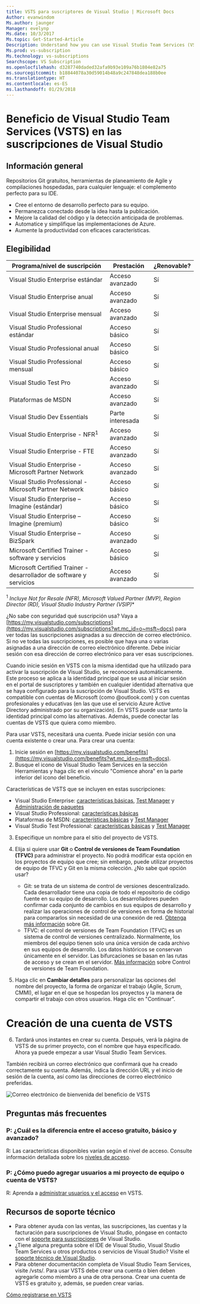 ```yaml
---
title: VSTS para suscriptores de Visual Studio | Microsoft Docs
Author: evanwindom
Ms.author: jaunger
Manager: evelynp
Ms.date: 10/3/2017
Ms.topic: Get-Started-Article
Description: Understand how you can use Visual Studio Team Services (VSTS) as a Visual Studio subscriber.
Ms.prod: vs-subscription
Ms.technology: vs-subscriptions
Searchscope: VS Subscription
ms.openlocfilehash: d3287740daded32afa9b93e109a76b1804e82a75
ms.sourcegitcommit: b18844078a30d59014b48a9c247848dea188b0ee
ms.translationtype: HT
ms.contentlocale: es-ES
ms.lasthandoff: 01/29/2018
---
```

# <a name="visual-studio-team-services-vsts-benefit-in-visual-studio-subscriptions"></a>Beneficio de Visual Studio Team Services (VSTS) en las suscripciones de Visual Studio

## <a name="overview"></a>Información general 
Repositorios Git gratuitos, herramientas de planeamiento de Agile y compilaciones hospedadas, para cualquier lenguaje: el complemento perfecto para su IDE. 
- Cree el entorno de desarrollo perfecto para su equipo. 
- Permanezca conectado desde la idea hasta la publicación. 
- Mejore la calidad del código y la detección anticipada de problemas.
- Automatice y simplifique las implementaciones de Azure.
- Aumente la productividad con eficaces características. 

## <a name="eligibility"></a>Elegibilidad
| Programa/nivel de suscripción                                                  | Prestación               | ¿Renovable?                                                         |
|-------------------------------------------------------------------------------|-----------------------|--------------------------------------------------------------------|
| Visual Studio Enterprise estándar                                             | Acceso avanzado       |  Sí                                                               |
| Visual Studio Enterprise anual                                               | Acceso avanzado       |  Sí                                                               |
| Visual Studio Enterprise mensual                                              | Acceso avanzado       |  Sí                                                               |
| Visual Studio Professional estándar                                           | Acceso básico          |  Sí                                                               |
| Visual Studio Professional anual                                             | Acceso básico          |  Sí                                                               | 
| Visual Studio Professional mensual                                            | Acceso básico          |  Sí                                                               |
| Visual Studio Test Pro                                                        | Acceso avanzado       |  Sí                                                               |
| Plataformas de MSDN                                                                | Acceso avanzado       |  Sí                                                               |
| Visual Studio Dev Essentials                                                  | Parte interesada           |  Sí                                                               |
| Visual Studio Enterprise - NFR<sup>1</sup>                                               | Acceso avanzado       |  Sí                                                               |
| Visual Studio Enterprise - FTE                                                | Acceso avanzado       |  Sí                                                               |
| Visual Studio Enterprise - Microsoft Partner Network                          | Acceso avanzado       |  Sí                                                               |
| Visual Studio Professional - Microsoft Partner Network                        | Acceso básico          |  Sí                                                               |
| Visual Studio Enterprise – Imagine (estándar)                                 | Acceso básico          |  Sí                                                               |
| Visual Studio Enterprise – Imagine (premium)                                  | Acceso básico          |  Sí                                                               |
| Visual Studio Enterprise – BizSpark                                           | Acceso avanzado       |  Sí                                                               |
| Microsoft Certified Trainer - software y servicios                             | Acceso básico          |  Sí                                                               |
| Microsoft Certified Trainer - desarrollador de software y servicios                   | Acceso avanzado       |  Sí                                                               |

<sup>1</sup>  *Incluye Not for Resale (NFR), Microsoft Valued Partner (MVP), Region Director (RD), Visual Studio Industry Partner (VSIP)**  

¿No sabe con seguridad qué suscripción usa?  Vaya a [https://my.visualstudio.com/subscriptions](https://my.visualstudio.com/subscriptions?wt.mc_id=o~msft~docs) para ver todas las suscripciones asignadas a su dirección de correo electrónico. Si no ve todas las suscripciones, es posible que haya una o varias asignadas a una dirección de correo electrónico diferente.  Debe iniciar sesión con esa dirección de correo electrónico para ver esas suscripciones. 

Cuando inicie sesión en VSTS con la misma identidad que ha utilizado para activar la suscripción de Visual Studio, se reconocerá automáticamente. Este proceso se aplica a la identidad principal que se usa al iniciar sesión en el portal de suscriptores y también en cualquier identidad alternativa que se haya configurado para la suscripción de Visual Studio. VSTS es compatible con cuentas de Microsoft (como @outlook.com) y con cuentas profesionales y educativas (en las que use el servicio Azure Active Directory administrado por su organización). En VSTS puede usar tanto la identidad principal como las alternativas. Además, puede conectar las cuentas de VSTS que quiera como miembro.

Para usar VSTS, necesitará una cuenta. Puede iniciar sesión con una cuenta existente o crear una.  Para crear una cuenta:
1.  Inicie sesión en [https://my.visualstudio.com/benefits](https://my.visualstudio.com/benefits?wt.mc_id=o~msft~docs).
2.  Busque el icono de Visual Studio Team Services en la sección Herramientas y haga clic en el vínculo "Comience ahora" en la parte inferior del icono del beneficio.   

Características de VSTS que se incluyen en estas suscripciones: 
- Visual Studio Enterprise: [características básicas](https://www.visualstudio.com/team-services/compare-features/), [Test Manager](https://marketplace.visualstudio.com/items?itemName=ms.vss-testmanager-web) y [Administración de paquetes](https://marketplace.visualstudio.com/items?itemName=ms.feed)
- Visual Studio Professional: [características básicas](https://www.visualstudio.com/team-services/compare-features/)
- Plataformas de MSDN: [características básicas](https://www.visualstudio.com/team-services/compare-features/) y [Test Manager](https://marketplace.visualstudio.com/items?itemName=ms.vss-testmanager-web)
- Visual Studio Test Professional: [características básicas](https://www.visualstudio.com/team-services/compare-features/) y [Test Manager](https://marketplace.visualstudio.com/items?itemName=ms.vss-testmanager-web)

3.  Especifique un nombre para el sitio del proyecto de VSTS.  

4.  Elija si quiere usar **Git** o **Control de versiones de Team Foundation (TFVC)** para administrar el proyecto.  No podrá modificar esta opción en los proyectos de equipo que cree; sin embargo, puede utilizar proyectos de equipo de TFVC y Git en la misma colección.  ¿No sabe qué opción usar? 
    - Git: se trata de un sistema de control de versiones descentralizado. Cada desarrollador tiene una copia de todo el repositorio de código fuente en su equipo de desarrollo. Los desarrolladores pueden confirmar cada conjunto de cambios en sus equipos de desarrollo y realizar las operaciones de control de versiones en forma de historial para compararlos sin necesidad de una conexión de red.  [Obtenga más información](https://www.visualstudio.com/docs/git/gitquickstart) sobre Git.
    - TFVC: el control de versiones de Team Foundation (TFVC) es un sistema de control de versiones centralizado. Normalmente, los miembros del equipo tienen solo una única versión de cada archivo en sus equipos de desarrollo. Los datos históricos se conservan únicamente en el servidor. Las bifurcaciones se basan en las rutas de acceso y se crean en el servidor. [Más información](https://www.visualstudio.com/docs/tfvc/overview) sobre Control de versiones de Team Foundation.

 
5.  Haga clic en **Cambiar detalles** para personalizar las opciones del nombre del proyecto, la forma de organizar el trabajo (Agile, Scrum, CMMI), el lugar en el que se hospedan los proyectos y la manera de compartir el trabajo con otros usuarios.  Haga clic en "Continuar".

# <a name="create-your-vsts-account"></a>Creación de una cuenta de VSTS

6.  Tardará unos instantes en crear su cuenta. Después, verá la página de VSTS de su primer proyecto, con el nombre que haya especificado.  Ahora ya puede empezar a usar Visual Studio Team Services.

También recibirá un correo electrónico que confirmará que ha creado correctamente su cuenta.  Además, indica la dirección URL y el inicio de sesión de la cuenta, así como las direcciones de correo electrónico preferidas.  

![Correo electrónico de bienvenida del beneficio de VSTS](_img\vs-vsts\vs-vsts-welcome.png)


## <a name="faq"></a>Preguntas más frecuentes
### <a name="q--what-is-the-difference-between-free-basic-access-and-advanced-access"></a>P: ¿Cuál es la diferencia entre el acceso gratuito, básico y avanzado?
R: Las características disponibles varían según el nivel de acceso.  Consulte información detallada sobre los [niveles de acceso](/vsts/security/access-levels). 

### <a name="q--how-do-i-add-users-to-my-vsts-account-or-team-project"></a>P: ¿Cómo puedo agregar usuarios a mi proyecto de equipo o cuenta de VSTS?
R: Aprenda a [administrar usuarios y el acceso](/vsts/accounts/add-account-users-from-user-hub) en VSTS.

## <a name="support-resources"></a>Recursos de soporte técnico
-  Para obtener ayuda con las ventas, las suscripciones, las cuentas y la facturación para suscripciones de Visual Studio, póngase en contacto con el [soporte para suscripciones](https://www.visualstudio.com/subscriptions/support/) de Visual Studio.
-  ¿Tiene alguna pregunta sobre el IDE de Visual Studio, Visual Studio Team Services u otros productos o servicios de Visual Studio?  Visite el [soporte técnico de Visual Studio](https://www.visualstudio.com/support/). 
-  Para obtener documentación completa de Visual Studio Team Services, visite /vsts/.
Para usar VSTS debe crear una cuenta o bien deben agregarle como miembro a una de otra persona. Crear una cuenta de VSTS es gratuito y, además, se pueden crear varias. 

[Cómo registrarse en VSTS](/vsts/accounts/index)
